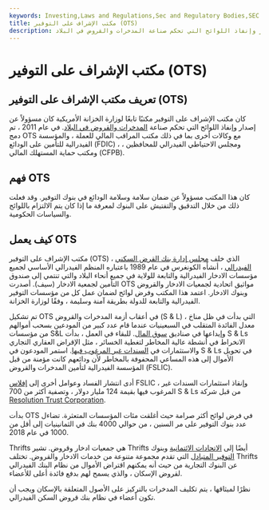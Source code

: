 ```yaml
---
keywords: Investing,Laws and Regulations,Sec and Regulatory Bodies,SEC
title: مكتب الإشراف على التوفير (OTS)
description: كان مكتب الإشراف على التوفير مسؤولاً عن إصدار وإنفاذ اللوائح التي تحكم صناعة المدخرات والقروض في البلاد.
---
```


# مكتب الإشراف على التوفير (OTS)
## تعريف مكتب الإشراف على التوفير (OTS)

كان مكتب الإشراف على التوفير مكتبًا تابعًا لوزارة الخزانة الأمريكية كان مسؤولاً عن إصدار وإنفاذ اللوائح التي تحكم صناعة [المدخرات والقروض في البلاد](/federal-savings-and-loan). في عام 2011 ، تم دمج OTS مع وكالات أخرى بما في ذلك مكتب المراقب المالي للعملة ، والمؤسسة الفيدرالية للتأمين على الودائع (FDIC) ، ومجلس الاحتياطي الفيدرالي للمحافظين ، ومكتب حماية المستهلك المالي (CFPB).

## فهم OTS

كان هذا المكتب مسؤولاً عن ضمان سلامة وسلامة الودائع في بنوك التوفير. وقد فعلت ذلك من خلال التدقيق والتفتيش على البنوك لمعرفة ما إذا كان يتم الالتزام باللوائح والسياسات الحكومية.

## كيف يعمل OTS

مكتب الإشراف على التوفير (OTS) ، الذي خلف [مجلس إدارة بنك القرض السكني الفيدرالي](/federal-home-loan-bank-act) ، أنشأه الكونغرس في عام 1989 باعتباره المنظم الفيدرالي الأساسي لجميع مؤسسات الادخار الفيدرالية والتابعة للولاية في جميع أنحاء البلاد والتي تنتمي إلى صندوق التأمين لجمعية الادخار (سيف). أصدرت OTS مواثيق اتحادية لجمعيات الادخار والقروض وبنوك الادخار. اعتمد هذا المكتب وفرض لوائح لضمان عمل كل من مؤسسات التوفير الفيدرالية والتابعة للدولة بطريقة آمنة وسليمة ، وفقًا لوزارة الخزانة.

تم تشكيل OTS في أعقاب أزمة المدخرات والقروض (S & L) ، التي بدأت في ظل مناخ معدل الفائدة المتقلب في السبعينيات عندما قام عدد كبير من المودعين بسحب أموالهم من مؤسسات S&L وإيداعها في صناديق [سوق المال](/moneymarket). للبقاء في العمل ، بدأت S & Ls الانخراط في أنشطة عالية المخاطر لتغطية الخسائر ، مثل الإقراض العقاري التجاري والاستثمارات في [السندات غير المرغوب فيها](/junkbond). استمر المودعون في S & Ls في تحويل الأموال إلى هذه المساعي المحفوفة بالمخاطر لأن ودائعهم كانت مؤمنة من قبل المؤسسة الفيدرالية لتأمين المدخرات والقروض (FSLIC).

أدى انتشار الفساد وعوامل أخرى إلى [إفلاس](/insolvency) FSLIC ، وإنقاذ استثمارات السندات غير المرغوب فيها بقيمة 124 مليار دولار ، وتصفية أكثر من 700 S & Ls من قبل شركة [Resolution Trust Corporation](/resolution-trust-corporation).

بدأت OTS في فرض لوائح أكثر صرامة حيث أغلقت مئات المؤسسات المتعثرة. تضاءل عدد بنوك التوفير على مر السنين ، من حوالي 4000 بنك في الثمانينيات إلى أقل من 1000 في عام 2018.

Thrifts هي جمعيات ادخار وقروض. تشير Thrifts أيضًا إلى [الاتحادات الائتمانية](/creditunion) وبنوك [التوفير المتبادل](/mutual-savings-bank) التي تقدم مجموعة متنوعة من خدمات الادخار والقروض. تختلف Thrifts عن البنوك التجارية من حيث أنه يمكنهم اقتراض الأموال من نظام البنك الفيدرالي لقروض الإسكان ، والذي يسمح لهم بدفع فائدة أعلى للأعضاء.

نظرًا لميثاقها ، يتم تكليف المدخرات بالتركيز على الأصول المتعلقة بالإسكان ويجب أن تكون أعضاء في نظام بنك قروض السكن الفيدرالي.

